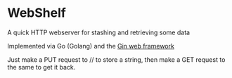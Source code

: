 # WebShelf
A quick HTTP webserver for stashing and retrieving some data

Implemented via Go (Golang) and the <a href="https://github.com/gin-gonic/gin">Gin web framework</a>

Just make a PUT request to /<tableName>/<itemKey> to store a string, then make a GET request to the same to get it back.
